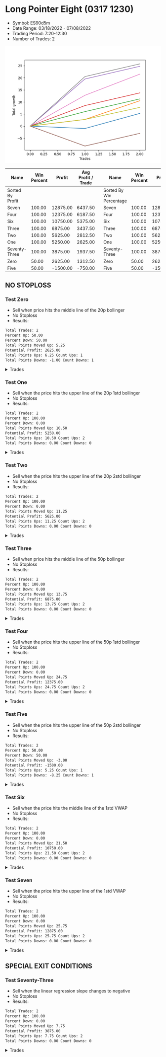 # Long Pointer Eight (0317 1230) 
- Symbol: ES90d5m
- Date Range: 03/18/2022 - 07/08/2022
- Trading Period: 7:20-12:30
- Number of Trades: 2

![Plot](LongPointerEight(03171230)ES90d5m.png)

| Name | Win Percent | Profit | Avg Profit / Trade |     | Name | Win Percent | Profit | Avg Profit / Trade |
| ---- | ----------- | ------ | ------------------ | --- | ---- | ----------- | ------ | ------------------ |
| Sorted By <br> Profit | | | | | Sorted By <br> Win Percentage ||||
| Seven | 100.00 | 12875.00 | 6437.50 |     | Seven | 100.00 | 12875.00 | 6437.50 |
| Four | 100.00 | 12375.00 | 6187.50 |     | Four | 100.00 | 12375.00 | 6187.50 |
| Six | 100.00 | 10750.00 | 5375.00 |     | Six | 100.00 | 10750.00 | 5375.00 |
| Three | 100.00 | 6875.00 | 3437.50 |     | Three | 100.00 | 6875.00 | 3437.50 |
| Two | 100.00 | 5625.00 | 2812.50 |     | Two | 100.00 | 5625.00 | 2812.50 |
| One | 100.00 | 5250.00 | 2625.00 |     | One | 100.00 | 5250.00 | 2625.00 |
| Seventy-Three | 100.00 | 3875.00 | 1937.50 |     | Seventy-Three | 100.00 | 3875.00 | 1937.50 |
| Zero | 50.00 | 2625.00 | 1312.50 |     | Zero | 50.00 | 2625.00 | 1312.50 |
| Five | 50.00 | -1500.00 | -750.00 |     | Five | 50.00 | -1500.00 | -750.00 |

## NO STOPLOSS

### Test Zero
* Sell when price hits the middle line of the 20p bollinger
* No Stoploss
* Results:
```
Total Trades: 2
Percent Up: 50.00
Percent Down: 50.00
Total Points Moved Up: 5.25
Potential Profit: 2625.00
Total Points Ups: 6.25 Count Ups: 1
Total Points Downs: -1.00 Count Downs: 1
```

<details><summary>Trades</summary>

<code>In: 2022-04-18 08:55:00		Out: 2022-04-18 09:55:05		Total Position Time: 60:05		Total Move Up: -1.00		Total to Date: -1.00</code> <br />
<code>In: 2022-06-27 12:10:00		Out: 2022-06-27 12:15:10		Total Position Time: 05:10		Total Move Up: 6.25		Total to Date: 5.25</code> <br />


</details>

### Test One
* Sell when the price hits the upper line of the 20p 1std bollinger
* No Stoploss
* Results:
```
Total Trades: 2
Percent Up: 100.00
Percent Down: 0.00
Total Points Moved Up: 10.50
Potential Profit: 5250.00
Total Points Ups: 10.50 Count Ups: 2
Total Points Downs: 0.00 Count Downs: 0
```

<details><summary>Trades</summary>

<code>In: 2022-04-18 08:55:00		Out: 2022-04-18 10:08:10		Total Position Time: 73:10		Total Move Up: 2.75		Total to Date: 2.75</code> <br />
<code>In: 2022-06-27 12:10:00		Out: 2022-06-27 12:15:20		Total Position Time: 05:20		Total Move Up: 7.75		Total to Date: 10.50</code> <br />


</details>

### Test Two
* Sell when the price hits the upper line of the 20p 2std bollinger
* No Stoploss
* Results:
```
Total Trades: 2
Percent Up: 100.00
Percent Down: 0.00
Total Points Moved Up: 11.25
Potential Profit: 5625.00
Total Points Ups: 11.25 Count Ups: 2
Total Points Downs: 0.00 Count Downs: 0
```

<details><summary>Trades</summary>

<code>In: 2022-04-18 08:55:00		Out: 2022-04-18 10:10:25		Total Position Time: 75:25		Total Move Up: 6.00		Total to Date: 6.00</code> <br />
<code>In: 2022-06-27 12:10:00		Out: 2022-06-27 12:50:00		Total Position Time: 40:00		Total Move Up: 5.25		Total to Date: 11.25</code> <br />


</details>

### Test Three
* Sell when price hits the middle line of the 50p bollinger
* No Stoploss
* Results:
```
Total Trades: 2
Percent Up: 100.00
Percent Down: 0.00
Total Points Moved Up: 13.75
Potential Profit: 6875.00
Total Points Ups: 13.75 Count Ups: 2
Total Points Downs: 0.00 Count Downs: 0
```

<details><summary>Trades</summary>

<code>In: 2022-04-18 08:55:00		Out: 2022-04-18 10:31:35		Total Position Time: 96:35		Total Move Up: 8.50		Total to Date: 8.50</code> <br />
<code>In: 2022-06-27 12:10:00		Out: 2022-06-27 12:50:00		Total Position Time: 40:00		Total Move Up: 5.25		Total to Date: 13.75</code> <br />


</details>

### Test Four
* Sell when the price hits the upper line of the 50p 1std bollinger
* No Stoploss
* Results:
```
Total Trades: 2
Percent Up: 100.00
Percent Down: 0.00
Total Points Moved Up: 24.75
Potential Profit: 12375.00
Total Points Ups: 24.75 Count Ups: 2
Total Points Downs: 0.00 Count Downs: 0
```

<details><summary>Trades</summary>

<code>In: 2022-04-18 08:55:00		Out: 2022-04-18 10:35:40		Total Position Time: 100:40		Total Move Up: 19.50		Total to Date: 19.50</code> <br />
<code>In: 2022-06-27 12:10:00		Out: 2022-06-27 12:50:00		Total Position Time: 40:00		Total Move Up: 5.25		Total to Date: 24.75</code> <br />


</details>

### Test Five
* Sell when the price hits the upper line of the 50p 2std bollinger
* No Stoploss
* Results:
```
Total Trades: 2
Percent Up: 50.00
Percent Down: 50.00
Total Points Moved Up: -3.00
Potential Profit: -1500.00
Total Points Ups: 5.25 Count Ups: 1
Total Points Downs: -8.25 Count Downs: 1
```

<details><summary>Trades</summary>

<code>In: 2022-04-18 08:55:00		Out: 2022-04-18 12:50:00		Total Position Time: 235:00		Total Move Up: -8.25		Total to Date: -8.25</code> <br />
<code>In: 2022-06-27 12:10:00		Out: 2022-06-27 12:50:00		Total Position Time: 40:00		Total Move Up: 5.25		Total to Date: -3.00</code> <br />


</details>

### Test Six
* Sell when the price hits the middle line of the 1std VWAP
* No Stoploss
* Results:
```
Total Trades: 2
Percent Up: 100.00
Percent Down: 0.00
Total Points Moved Up: 21.50
Potential Profit: 10750.00
Total Points Ups: 21.50 Count Ups: 2
Total Points Downs: 0.00 Count Downs: 0
```

<details><summary>Trades</summary>

<code>In: 2022-04-18 08:55:00		Out: 2022-04-18 10:32:10		Total Position Time: 97:10		Total Move Up: 12.75		Total to Date: 12.75</code> <br />
<code>In: 2022-06-27 12:10:00		Out: 2022-06-27 12:45:40		Total Position Time: 35:40		Total Move Up: 8.75		Total to Date: 21.50</code> <br />


</details>

### Test Seven
* Sell when the price hits the upper line of the 1std VWAP
* No Stoploss
* Results:
```
Total Trades: 2
Percent Up: 100.00
Percent Down: 0.00
Total Points Moved Up: 25.75
Potential Profit: 12875.00
Total Points Ups: 25.75 Count Ups: 2
Total Points Downs: 0.00 Count Downs: 0
```

<details><summary>Trades</summary>

<code>In: 2022-04-18 08:55:00		Out: 2022-04-18 10:35:45		Total Position Time: 100:45		Total Move Up: 20.50		Total to Date: 20.50</code> <br />
<code>In: 2022-06-27 12:10:00		Out: 2022-06-27 12:50:00		Total Position Time: 40:00		Total Move Up: 5.25		Total to Date: 25.75</code> <br />


</details>

## SPECIAL EXIT CONDITIONS 

### Test Seventy-Three
* Sell when the linear regression slope changes to negative
* No Stoploss
* Results:
```
Total Trades: 2
Percent Up: 100.00
Percent Down: 0.00
Total Points Moved Up: 7.75
Potential Profit: 3875.00
Total Points Ups: 7.75 Count Ups: 2
Total Points Downs: 0.00 Count Downs: 0
```

<details><summary>Trades</summary>

<code>In: 2022-04-18 08:55:00		Out: 2022-04-18 08:58:05		Total Position Time: 03:05		Total Move Up: 2.75		Total to Date: 2.75</code> <br />
<code>In: 2022-06-27 12:10:00		Out: 2022-06-27 12:14:05		Total Position Time: 04:05		Total Move Up: 5.00		Total to Date: 7.75</code> <br />


</details>